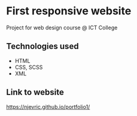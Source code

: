 # First responsive website
Project for web design course @ ICT College
## Technologies used
* HTML
* CSS, SCSS
* XML
## Link to website
https://njevric.github.io/portfolio1/
